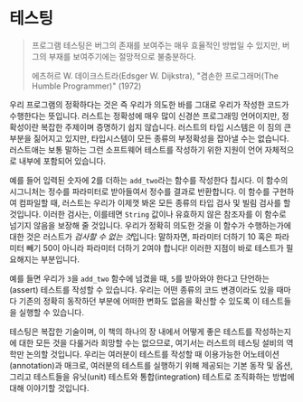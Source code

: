 # 테스팅

> 프로그램 테스팅은 버그의 존재를 보여주는 매우 효율적인 방법일 수 있지만, 버그의 부재를 보여주기에는
> 절망적으로 불충분하다.
>
> 에츠허르 W. 데이크스트라(Edsger W. Dijkstra),
> "겸손한 프로그래머(The Humble Programmer)" (1972)

우리 프로그램의 정확하다는 것은 즉 우리가 의도한 바를 그대로 우리가 작성한 코드가 수행한다는 뜻입니다.
러스트는 정확성에 매우 많이 신경쓴 프로그래밍 언어이지만, 정확성이란 복잡한 주제이며 증명하기 쉽지
않습니다. 러스트의 타입 시스템은 이 짐의 큰 부분을 짊어지고 있지만, 타입시스템이 모든 종류의
부정확성을 잡아낼 수는 없습니다. 러스트애는 보통 말하는 그런 소프트웨어 테스트를 작성하기 위한
지원이 언어 자체적으로 내부에 포함되어 있습니다.

예를 들어 입력된 숫자에 2를 더하는 `add_two`라는 함수를 작성한다 칩시다. 이 함수의 시그니처는
정수를 파라미터로 받아들여서 정수를 결과로 반환합니다. 이 함수를 구현하여 컴파일할 때, 러스트는
우리가 이제껏 봐온 모든 종류의 타입 검사 및 빌림 검사를 할 것입니다. 이러한 검사는, 이를테면
`String` 값이나 유효하지 않은 참조자를 이 함수로 넘기지 않음을 보장해 줄 것입니다.
우리가 정확히 의도한 것을 이 함수가 수행하는가에 대한 것은 러스트가 *검사할 수 없는 것*입니다:
말하자면, 파라미터 더하기 10 혹은 파라미터 빼기 50이 아니라 파라미터 더하기 2여야 합니다!
이러한 지점이 바로 테스트가 필요해지는 부분입니다.

예를 들면 우리가 `3`을 `add_two` 함수에 넘겼을 때, `5`를 받아와야 한다고 단언하는(assert)
테스트를 작성할 수 있습니다. 우리는 어떤 종류의 코드 변경이라도 있을 때마다 기존의 정확히 동작하던
부분에 어떠한 변화도 없음을 확신할 수 있도록 이 테스트들을 실행할 수 있습니다.

테스팅은 복잡한 기술이며, 이 책의 하나의 장 내에서 어떻게 좋은 테스트를 작성하는지에 대한 모든 것을
다룰거라 희망할 수는 없으므로, 여기서는 러스트의 테스팅 설비의 역학만 논의할 것입니다. 우리는
여러분이 테스트를 작성할 때 이용가능한 어노테이션(annotation)과 매크로, 여러분의 테스트를 실행하기
위해 제공되는 기본 동작 및 옵션, 그리고 테스트들을 유닛(unit) 테스트와 통합(integration) 테스트로
조직화하는 방법에 대해 이야기할 것입니다.